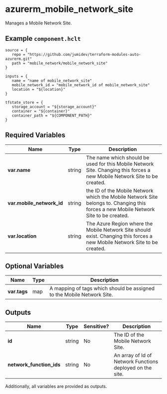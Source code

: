 # azurerm_mobile_network_site

Manages a Mobile Network Site.

## Example `component.hclt`

```hcl
source = {
   repo = "https://github.com/jumidev/terraform-modules-auto-azurerm.git" 
   path = "mobile_network/mobile_network_site" 
}

inputs = {
   name = "name of mobile_network_site" 
   mobile_network_id = "mobile_network_id of mobile_network_site" 
   location = "${location}" 
}

tfstate_store = {
   storage_account = "${storage_account}" 
   container = "${container}" 
   container_path = "${COMPONENT_PATH}" 
}

```

## Required Variables

| Name | Type |  Description |
| ---- | --------- |  ----------- |
| **var.name** | string |  The name which should be used for this Mobile Network Site. Changing this forces a new Mobile Network Site to be created. | 
| **var.mobile_network_id** | string |  the ID of the Mobile Network which the Mobile Network Site belongs to. Changing this forces a new Mobile Network Site to be created. | 
| **var.location** | string |  The Azure Region where the Mobile Network Site should exist. Changing this forces a new Mobile Network Site to be created. | 

## Optional Variables

| Name | Type |  Description |
| ---- | --------- |  ----------- |
| **var.tags** | map |  A mapping of tags which should be assigned to the Mobile Network Site. | 



## Outputs

| Name | Type | Sensitive? | Description |
| ---- | ---- | --------- | --------- |
| **id** | string | No  | The ID of the Mobile Network Site. | 
| **network_function_ids** | string | No  | An array of Id of Network Functions deployed on the site. | 

Additionally, all variables are provided as outputs.
